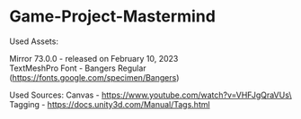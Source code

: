 # Game-Project-Mastermind

Used Assets:

Mirror 73.0.0 - released on February 10, 2023 \
TextMeshPro Font - Bangers Regular (https://fonts.google.com/specimen/Bangers)

Used Sources:
Canvas - https://www.youtube.com/watch?v=VHFJgQraVUs\
Tagging - https://docs.unity3d.com/Manual/Tags.html